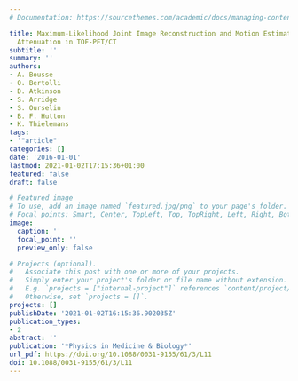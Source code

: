 ```yaml
---
# Documentation: https://sourcethemes.com/academic/docs/managing-content/

title: Maximum-Likelihood Joint Image Reconstruction and Motion Estimation with Misaligned
  Attenuation in TOF-PET/CT
subtitle: ''
summary: ''
authors:
- A. Bousse
- O. Bertolli
- D. Atkinson
- S. Arridge
- S. Ourselin
- B. F. Hutton
- K. Thielemans
tags:
- '"article"'
categories: []
date: '2016-01-01'
lastmod: 2021-01-02T17:15:36+01:00
featured: false
draft: false

# Featured image
# To use, add an image named `featured.jpg/png` to your page's folder.
# Focal points: Smart, Center, TopLeft, Top, TopRight, Left, Right, BottomLeft, Bottom, BottomRight.
image:
  caption: ''
  focal_point: ''
  preview_only: false

# Projects (optional).
#   Associate this post with one or more of your projects.
#   Simply enter your project's folder or file name without extension.
#   E.g. `projects = ["internal-project"]` references `content/project/deep-learning/index.md`.
#   Otherwise, set `projects = []`.
projects: []
publishDate: '2021-01-02T16:15:36.902035Z'
publication_types:
- 2
abstract: ''
publication: '*Physics in Medicine & Biology*'
url_pdf: https://doi.org/10.1088/0031-9155/61/3/L11
doi: 10.1088/0031-9155/61/3/L11
---
```

